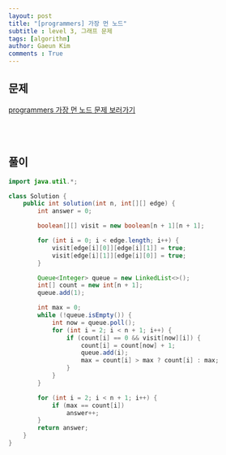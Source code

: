 ```yaml
---
layout: post
title: "[programmers] 가장 먼 노드"
subtitle : level 3, 그래프 문제
tags: [algorithm]
author: Gaeun Kim
comments : True
---
```


<h2>문제</h2>

[programmers 가장 먼 노드 문제 보러가기](https://programmers.co.kr/learn/courses/30/lessons/49189?language=java)

<br><br>

<h2>풀이</h2>

```java
import java.util.*;

class Solution {
	public int solution(int n, int[][] edge) {
		int answer = 0;

		boolean[][] visit = new boolean[n + 1][n + 1];

		for (int i = 0; i < edge.length; i++) {
			visit[edge[i][0]][edge[i][1]] = true;
			visit[edge[i][1]][edge[i][0]] = true;
		}

		Queue<Integer> queue = new LinkedList<>();
		int[] count = new int[n + 1];
		queue.add(1);

		int max = 0;
		while (!queue.isEmpty()) {
			int now = queue.poll();
			for (int i = 2; i < n + 1; i++) {
				if (count[i] == 0 && visit[now][i]) {
					count[i] = count[now] + 1;
					queue.add(i);
					max = count[i] > max ? count[i] : max;
				}
			}
		}

		for (int i = 2; i < n + 1; i++) {
			if (max == count[i])
				answer++;
		}
		return answer;
	}
}
```

